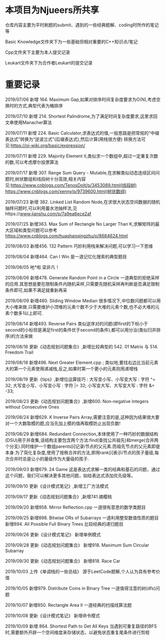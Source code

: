 # 本项目为Njueers所共享

仓库内容主要为平时刷题的submit、遇到的一些经典题解、coding时所作的笔记等

Basic Knowledge文件夹下为一些基础但相对重要的C++知识点/笔记

Cpp文件夹下主要为本人提交记录

Leukart文件夹下为合作者Leukart的提交记录


# 重要记录

2019/07/06 新增 164. Maximum Gap,如果对排序时间复杂度要求为O(N),考虑空换时的方式,典型代表为桶排序

2019/07/10 新增 214. Shortest Palindrome,为了满足时间复杂度要求,这里求回文串使用Manacher算法

2019/07/11 新增 224. Basic Calculator,求表达式的值,一般思路是把常规的“中缀表达式”转换为“逆波兰式”(后缀表达式),然后计算(用栈很方便)
转换方法可见:https://oi-wiki.org/basic/expression/

2019/07/11 新增 229. Majority Element II,类似求一个数组中,超过一定重复次数的数,可以考虑摩尔投票算法

2019/07/17 新增 307. Range Sum Query - Mutable,在求解类似动态连续区间问题时,树状数组和线段树十分高效,相关内容见:https://www.cnblogs.com/TenosDoIt/p/3453089.html(线段树)      https://www.cnblogs.com/xenny/p/9739600.html(树状数组)

2019/07/23 新增 382. Linked List Random Node,在求很大状态空间数据的随机抽样问题时,可以利用蓄水池抽样法,见https://www.jianshu.com/p/7a9ea6ece2af

2019/07/25 新增363. Max Sum of Rectangle No Larger Than K,求解矩阵的最大区域和类型问题可以参考
https://www.cnblogs.com/huashanqingzhu/p/8684624.html

2019/08/03 新增456. 132 Pattern 巧妙利用栈来解决问题,可以学习一下思维

2019/08/04 新增464. Can I Win 是一道记忆化搜索的典型题目

2019/08/05 吔*啦 梁非凡！

2019/08/06 新增478. Generate Random Point in a Circle 一道典型的拒绝采样的应用.其思想是要在限制条件内随机采样,只需要先随机采样再判断是否满足限制条件即可,如果不满足就重新再采

2019/08/09 新增480. Sliding Window Median 很多情况下,中位数问题都可以用大小堆来做.只需要维护小顶堆的元素个数不少于大堆的元素个数,也不必大堆的元素个数多1以上即可.

2019/08/14 新增493. Reverse Pairs 类似逆序对的问题(即first的下标小于second的小标但是满足first的条件优于second的条件),都可以用分治(类似归并排序)的方法来做

2019/08/16 更新《动态规划问题集合》,新增比较典型的  542. 01 Matrix 与 514. Freedom Trail

2019/08/18 新增496. Next Greater Element.cpp ; 类似地,要找右边比当前元素大的第一个元素使用递减栈,反之,如果时第一个更小的元素则用递增栈 

2019/08/19 更新《tips》,新增位运算技巧 :   大写变小写、小写变大写  :  字符 ^= 32;        大写变小写、小写变小写  :  字符 |= 32;
小写变大写、大写变大写  :  字符 &= -33;

2019/08/23 更新《动态规划问题集合》,新增600. Non-negative Integers without Consecutive Ones

2019/08/24 新增629. K Inverse Pairs Array,需要注意的是,这种因为结果很大要对一个大数取模的题,应当先加上模的值再取模防止出现负数!

2019/08/29 新增684. Redundant Connection,本体使用了一种巧妙的数据结构(DSU)用于并查集,该结构主要包含两个方法:find(查找公共祖先)和merge(合并两个分支).同时维护一个数组parents[i]记录i节点的父元素.而祖先节点的父元素即是本身.为了简化复杂度,使用了按秩合并的方法,即用rank[i]表示i节点的孩子量级,每次合并时总是让小的量级作为大量级的孩子.

2019/09/03 新增679. 24 Game 这是表达式求解一类的经典和基石的问题，通过这个问题，我们可以解决更多其他问题，如给表达式添加优先级等。

2019/09/10 更新《设计模式笔记》,新增工厂方法模式

2019/09/17 更新《动态规划问题集合》,新增741.摘樱桃

2019/09/20 新增858. Mirror Reflection.cpp 一道很有意思的数学类题目

2019/09/25 新增898. Bitwise ORs of Subarrays 一道利用整型数值性质的题目  新增894. All Possible Full Binary Trees 比较经典的递归题目

2019/09/26 更新《设计模式笔记》 新增单例模式

2019/09/28 更新《动态规划问题集合》 新增918. Maximum Sum Circular Subarray

2019/09/30 更新《动态规划问题集合》 新增818. Race Car

2019/10/03 上传《单调栈的一些总结》 源于LeetCode题解,个人认为具有参考价值

2019/10/05 新增979. Distribute Coins in Binary Tree 一道值得注意的树(dfs)问题

2019/10/07 新增850. Rectangle Area II 一道经典的扫描线算法题

2019/10/08 更新《设计模式笔记》 新增命令模式

2019/10/09 新增 864. Shortest Path to Get All Keys 当遇到可重复路径的BFS时,需要额外开辟一个空间维度来存储状态，以避免状态重复尾条件进行剪枝
